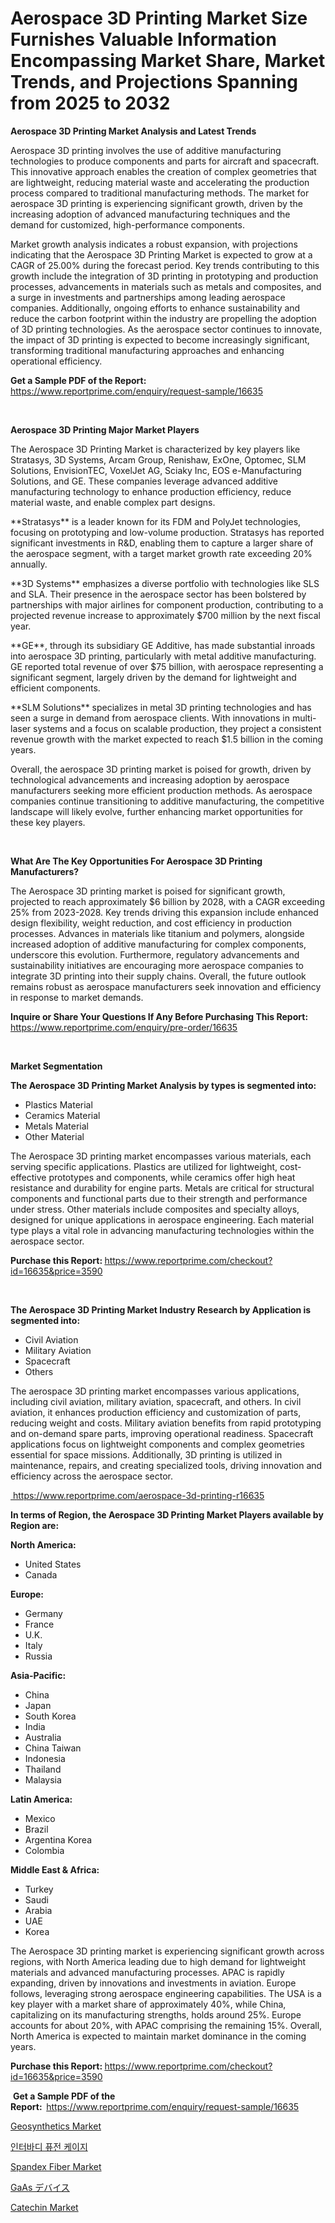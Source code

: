 <p><h1>Aerospace 3D Printing Market Size Furnishes Valuable Information Encompassing Market Share, Market Trends, and Projections Spanning from 2025 to 2032</h1></p><p><strong>Aerospace 3D Printing Market Analysis and Latest Trends</strong></p>
<p><p>Aerospace 3D printing involves the use of additive manufacturing technologies to produce components and parts for aircraft and spacecraft. This innovative approach enables the creation of complex geometries that are lightweight, reducing material waste and accelerating the production process compared to traditional manufacturing methods. The market for aerospace 3D printing is experiencing significant growth, driven by the increasing adoption of advanced manufacturing techniques and the demand for customized, high-performance components.</p><p>Market growth analysis indicates a robust expansion, with projections indicating that the Aerospace 3D Printing Market is expected to grow at a CAGR of 25.00% during the forecast period. Key trends contributing to this growth include the integration of 3D printing in prototyping and production processes, advancements in materials such as metals and composites, and a surge in investments and partnerships among leading aerospace companies. Additionally, ongoing efforts to enhance sustainability and reduce the carbon footprint within the industry are propelling the adoption of 3D printing technologies. As the aerospace sector continues to innovate, the impact of 3D printing is expected to become increasingly significant, transforming traditional manufacturing approaches and enhancing operational efficiency.</p></p>
<p><strong>Get a Sample PDF of the Report:&nbsp;</strong> <a href="https://www.reportprime.com/enquiry/request-sample/16635?utm_campaign=38&utm_medium=2&utm_source=Github&utm_content=ia&utm_term=18032025&utm_id=aerospace-3d-printing">https://www.reportprime.com/enquiry/request-sample/16635</a></p>
<p>&nbsp;</p>
<p><strong>Aerospace 3D Printing Major Market Players</strong></p>
<p><p>The Aerospace 3D Printing Market is characterized by key players like Stratasys, 3D Systems, Arcam Group, Renishaw, ExOne, Optomec, SLM Solutions, EnvisionTEC, VoxelJet AG, Sciaky Inc, EOS e-Manufacturing Solutions, and GE. These companies leverage advanced additive manufacturing technology to enhance production efficiency, reduce material waste, and enable complex part designs.</p><p>**Stratasys** is a leader known for its FDM and PolyJet technologies, focusing on prototyping and low-volume production. Stratasys has reported significant investments in R&D, enabling them to capture a larger share of the aerospace segment, with a target market growth rate exceeding 20% annually.</p><p>**3D Systems** emphasizes a diverse portfolio with technologies like SLS and SLA. Their presence in the aerospace sector has been bolstered by partnerships with major airlines for component production, contributing to a projected revenue increase to approximately $700 million by the next fiscal year.</p><p>**GE**, through its subsidiary GE Additive, has made substantial inroads into aerospace 3D printing, particularly with metal additive manufacturing. GE reported total revenue of over $75 billion, with aerospace representing a significant segment, largely driven by the demand for lightweight and efficient components.</p><p>**SLM Solutions** specializes in metal 3D printing technologies and has seen a surge in demand from aerospace clients. With innovations in multi-laser systems and a focus on scalable production, they project a consistent revenue growth with the market expected to reach $1.5 billion in the coming years.</p><p>Overall, the aerospace 3D printing market is poised for growth, driven by technological advancements and increasing adoption by aerospace manufacturers seeking more efficient production methods. As aerospace companies continue transitioning to additive manufacturing, the competitive landscape will likely evolve, further enhancing market opportunities for these key players.</p></p>
<p>&nbsp;</p>
<p><strong>What Are The Key Opportunities For Aerospace 3D Printing Manufacturers?</strong></p>
<p><p>The Aerospace 3D printing market is poised for significant growth, projected to reach approximately $6 billion by 2028, with a CAGR exceeding 25% from 2023-2028. Key trends driving this expansion include enhanced design flexibility, weight reduction, and cost efficiency in production processes. Advances in materials like titanium and polymers, alongside increased adoption of additive manufacturing for complex components, underscore this evolution. Furthermore, regulatory advancements and sustainability initiatives are encouraging more aerospace companies to integrate 3D printing into their supply chains. Overall, the future outlook remains robust as aerospace manufacturers seek innovation and efficiency in response to market demands.</p></p>
<p><strong>Inquire or Share Your Questions If Any Before Purchasing This Report:</strong> <a href="https://www.reportprime.com/enquiry/pre-order/16635?utm_campaign=38&utm_medium=2&utm_source=Github&utm_content=ia&utm_term=18032025&utm_id=aerospace-3d-printing">https://www.reportprime.com/enquiry/pre-order/16635</a></p>
<p>&nbsp;</p>
<p><strong>Market Segmentation</strong></p>
<p><strong>The Aerospace 3D Printing Market Analysis by types is segmented into:</strong></p>
<p><ul><li>Plastics Material</li><li>Ceramics Material</li><li>Metals Material</li><li>Other Material</li></ul></p>
<p><p>The Aerospace 3D printing market encompasses various materials, each serving specific applications. Plastics are utilized for lightweight, cost-effective prototypes and components, while ceramics offer high heat resistance and durability for engine parts. Metals are critical for structural components and functional parts due to their strength and performance under stress. Other materials include composites and specialty alloys, designed for unique applications in aerospace engineering. Each material type plays a vital role in advancing manufacturing technologies within the aerospace sector.</p></p>
<p><strong>Purchase this Report:&nbsp;</strong><a href="https://www.reportprime.com/checkout?id=16635&price=3590&utm_campaign=38&utm_medium=2&utm_source=Github&utm_content=ia&utm_term=18032025&utm_id=aerospace-3d-printing">https://www.reportprime.com/checkout?id=16635&price=3590</a></p>
<p>&nbsp;</p>
<p><strong>The Aerospace 3D Printing Market Industry Research by Application is segmented into:</strong></p>
<p><ul><li>Civil Aviation</li><li>Military Aviation</li><li>Spacecraft</li><li>Others</li></ul></p>
<p><p>The aerospace 3D printing market encompasses various applications, including civil aviation, military aviation, spacecraft, and others. In civil aviation, it enhances production efficiency and customization of parts, reducing weight and costs. Military aviation benefits from rapid prototyping and on-demand spare parts, improving operational readiness. Spacecraft applications focus on lightweight components and complex geometries essential for space missions. Additionally, 3D printing is utilized in maintenance, repairs, and creating specialized tools, driving innovation and efficiency across the aerospace sector.</p></p>
<p><a href="https://www.reportprime.com/aerospace-3d-printing-r16635?utm_campaign=38&utm_medium=2&utm_source=Github&utm_content=ia&utm_term=18032025&utm_id=aerospace-3d-printing">&nbsp;https://www.reportprime.com/aerospace-3d-printing-r16635</a></p>
<p><strong>In terms of Region, the Aerospace 3D Printing Market Players available by Region are:</strong></p>
<p>
    <p> <strong> North America: </strong>
        <ul>
            <li>United States</li>
            <li>Canada</li>
        </ul>
        </p> 
    <p> <strong> Europe: </strong>
        <ul>
            <li>Germany</li>
            <li>France</li>
            <li>U.K.</li>
            <li>Italy</li>
            <li>Russia</li>
        </ul>
        </p> 
    <p> <strong> Asia-Pacific: </strong>
        <ul>
            <li>China</li>
            <li>Japan</li>
            <li>South Korea</li>
            <li>India</li>
            <li>Australia</li>
            <li>China Taiwan</li>
            <li>Indonesia</li>
            <li>Thailand</li>
            <li>Malaysia</li>
        </ul>
        </p> 
    <p> <strong> Latin America: </strong>
        <ul>
            <li>Mexico</li>
            <li>Brazil</li>
            <li>Argentina Korea</li>
            <li>Colombia</li>
        </ul>
        </p> 
    <p> <strong> Middle East & Africa: </strong>
        <ul>
            <li>Turkey</li>
            <li>Saudi</li>
            <li>Arabia</li>
            <li>UAE</li>
            <li>Korea</li>
        </ul>
    </p>
    </p>
<p><p>The Aerospace 3D printing market is experiencing significant growth across regions, with North America leading due to high demand for lightweight materials and advanced manufacturing processes. APAC is rapidly expanding, driven by innovations and investments in aviation. Europe follows, leveraging strong aerospace engineering capabilities. The USA is a key player with a market share of approximately 40%, while China, capitalizing on its manufacturing strengths, holds around 25%. Europe accounts for about 20%, with APAC comprising the remaining 15%. Overall, North America is expected to maintain market dominance in the coming years.</p></p>
<p><strong>Purchase this Report: </strong><a href="https://www.reportprime.com/checkout?id=16635&price=3590&utm_campaign=38&utm_medium=2&utm_source=Github&utm_content=ia&utm_term=18032025&utm_id=aerospace-3d-printing">https://www.reportprime.com/checkout?id=16635&price=3590</a></p>
<p>&nbsp;<strong>Get a Sample PDF of the Report:&nbsp;&nbsp;</strong><a href="https://www.reportprime.com/enquiry/request-sample/16635?utm_campaign=38&utm_medium=2&utm_source=Github&utm_content=ia&utm_term=18032025&utm_id=aerospace-3d-printing">https://www.reportprime.com/enquiry/request-sample/16635</a></p>
<p><strong></strong></p>
<p><p><a href="https://github.com/gummaarmel83/Market-Research-Report-List-1/blob/main/geosynthetics-market.md?utm_campaign=38&utm_medium=2&utm_source=Github&utm_content=ia&utm_term=18032025&utm_id=aerospace-3d-printing">Geosynthetics Market</a></p><p><a href="https://github.com/laholand/Market-Research-Report-List-7/blob/main/112319147047.md?utm_campaign=38&utm_medium=2&utm_source=Github&utm_content=ia&utm_term=18032025&utm_id=aerospace-3d-printing">인터바디 퓨전 케이지</a></p><p><a href="https://github.com/widlerumland/Market-Research-Report-List-1/blob/main/spandex-fiber-market.md?utm_campaign=38&utm_medium=2&utm_source=Github&utm_content=ia&utm_term=18032025&utm_id=aerospace-3d-printing">Spandex Fiber Market</a></p><p><a href="https://github.com/mohamedbakry57/Market-Research-Report-List-7/blob/main/776001346860.md?utm_campaign=38&utm_medium=2&utm_source=Github&utm_content=ia&utm_term=18032025&utm_id=aerospace-3d-printing">GaAs デバイス</a></p><p><a href="https://github.com/uldularido/Market-Research-Report-List-1/blob/main/catechin-market.md?utm_campaign=38&utm_medium=2&utm_source=Github&utm_content=ia&utm_term=18032025&utm_id=aerospace-3d-printing">Catechin Market</a></p></p>